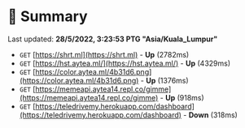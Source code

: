 # 📖 Summary
Last updated: **28/5/2022, 3:23:53 PTG "Asia/Kuala_Lumpur"**

- `GET` [https://shrt.ml](https://shrt.ml) - **Up** (2782ms)
- `GET` [https://hst.aytea.ml/](https://hst.aytea.ml/) - **Up** (4329ms)
- `GET` [https://color.aytea.ml/4b31d6.png](https://color.aytea.ml/4b31d6.png) - **Up** (1376ms)
- `GET` [https://memeapi.aytea14.repl.co/gimme](https://memeapi.aytea14.repl.co/gimme) - **Up** (918ms)
- `GET` [https://teledrivemy.herokuapp.com/dashboard](https://teledrivemy.herokuapp.com/dashboard) - **Down** (318ms)
